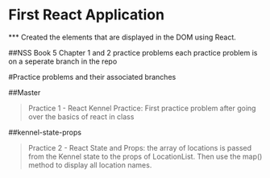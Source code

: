 # First React Application 
*** Created the elements that are displayed in the DOM using React.

##NSS Book 5 Chapter 1 and 2 practice problems
each practice problem is on a seperate branch in the repo

#Practice problems and their associated branches 

##Master
> Practice 1 - React Kennel Practice: First practice problem after going over the basics of react in class

##kennel-state-props
> Practice 2 - React State and Props: the array of locations is passed from the Kennel state to the props of LocationList. Then use the map() method to display all location names.

